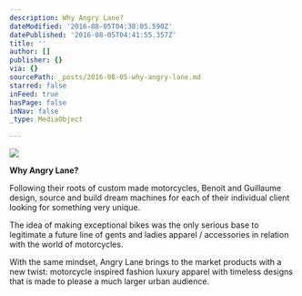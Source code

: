 ```yaml
---
description: Why Angry Lane?
dateModified: '2016-08-05T04:38:05.590Z'
datePublished: '2016-08-05T04:41:55.357Z'
title: ''
author: []
publisher: {}
via: {}
sourcePath: _posts/2016-08-05-why-angry-lane.md
starred: false
inFeed: true
hasPage: false
inNav: false
_type: MediaObject

---
```

![](https://the-grid-user-content.s3-us-west-2.amazonaws.com/85993c52-33d7-418d-8693-fd869c5e8257.jpg)

**Why Angry Lane?**

Following their roots of custom made motorcycles, Benoit and Guillaume design, source and build dream machines for each of their individual client looking for something very unique.

The idea of making exceptional bikes was the only serious base to legitimate a future line of gents and ladies apparel / accessories in relation with the world of motorcycles.

With the same mindset, Angry Lane brings to the market products with a new twist: motorcycle inspired fashion luxury apparel with timeless designs that is made to please a much larger urban audience.
